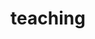 ---
layout: page
permalink: /teaching/
title: teaching
description: This is where I post course designs, materials, and teaching announcements ✏️
nav: false
nav_order: 5
---